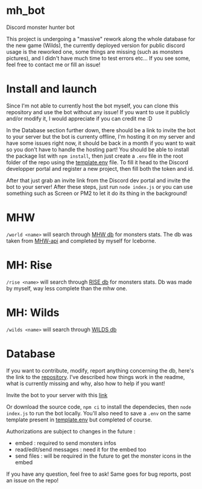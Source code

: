 # mh_bot
Discord monster hunter bot

This project is undergoing a "massive" rework along the whole database for the new game (Wilds), the currently deployed version for public discord usage is the reworked one, some things are missing (such as monsters pictures), and I didn't have much time to test errors etc... 
If you see some, feel free to contact me or fill an issue!

# Install and launch
Since I'm not able to currently host the bot myself, you can clone this repository and use the bot without any issue!
If you want to use it publicly and/or modify it, I would appreciate if you can credit me :D

In the Database section further down, there should be a link to invite the bot to your server but the bot is currenty offline, I'm hosting it on my server and have some issues right now, it should be back in a month if you want to wait so you don't have to handle the hosting part!
You should be able to install the package list with `npm install`, then just create a `.env` file in the root folder of the repo using the [template.env](template.env) file.
To fill it head to the Discord developper portal and register a new project, then fill both the token and id.

After that just grab an invite link from the Discord dev portal and invite the bot to your server!
After these steps, just run `node index.js` or you can use something such as Screen or PM2 to let it do its thing in the background!

# MHW

`/world <name>` will search through [MHW db](./monster_hunter_db/wilds_monster_db.json) for monsters stats. The db was taken from [MHW-api](https://docs.mhw-db.com/) and completed by myself for Iceborne.

# MH: Rise

`/rise <name>` will search through [RISE db](./monster_hunter_db/rise_monster_db.json) for monsters stats. Db was made by myself, way less complete than the mhw one.

# MH: Wilds

`/wilds <name>` will search through [WILDS db](./monster_hunter_db/wilds_monster_db.json)

# Database

If you want to contribute, modify, report anything concerning the db, here's the link to the [repository](https://github.com/Neryss/monster_hunter_db).
I've described how things work in the readme, what is currently missing and why, also how to help if you want!

Invite the bot to your server with this [link](https://discord.com/api/oauth2/authorize?client_id=946876504615317524&permissions=2147608576&redirect_uri=https%3A%2F%2Fdiscord.com%2Fapi%2Foauth2%2Fauthorize&response_type=code&scope=bot%20messages.read%20applications.commands)

Or download the source code, `npm ci` to install the dependecies, then `node index.js` to run the bot locally. 
You'll also need to save a `.env` on the same template present in [template.env](template.env) but completed of course.

Authorizations are subject to changes in the future :
- embed : required to send monsters infos
- read/edit/send messages : need it for the embed too
- send files : will be required in the future to get the monster icons in the embed

If you have any question, feel free to ask! Same goes for bug reports, post an issue on the repo!
